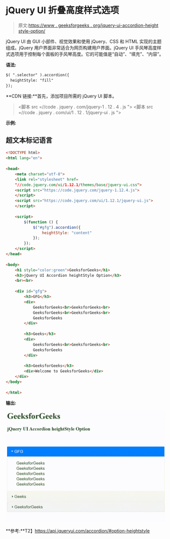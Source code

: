 # jQuery UI 折叠高度样式选项

> 原文:[https://www . geeksforgeeks . org/jquery-ui-accordion-height style-option/](https://www.geeksforgeeks.org/jquery-ui-accordion-heightstyle-option/)

jQuery UI 由 GUI 小部件、视觉效果和使用 jQuery、CSS 和 HTML 实现的主题组成。jQuery 用户界面非常适合为网页构建用户界面。jQuery UI 手风琴高度样式选项用于控制每个面板的手风琴高度。它的可能值是“自动”、“填充”、“内容”。

**语法:**

```html
$( ".selector" ).accordion({
  heightStyle: "fill"
});
```

**CDN 链接:**首先，添加项目所需的 jQuery UI 脚本。

> <link rel="”stylesheet”" href="”//code.jquery.com/ui/1.12.1/themes/smoothness/jquery-ui.css”">
> <脚本 src =//code . jquery . com/jquery-1 . 12 . 4 . js "></脚本>
> <脚本 src =//code . jquery . com/ui/1 . 12 . 1/jquery-ui . js "></脚本>

**示例:**

## 超文本标记语言

```html
<!DOCTYPE html>
<html lang="en">

<head>
    <meta charset="utf-8">
    <link rel="stylesheet" href=
    "//code.jquery.com/ui/1.12.1/themes/base/jquery-ui.css">
    <script src="https://code.jquery.com/jquery-1.12.4.js">
    </script>
    <script src="https://code.jquery.com/ui/1.12.1/jquery-ui.js">
    </script>

    <script>
        $(function () {
            $("#gfg").accordion({
                heightStyle: "content"
            });
        });
    </script>
</head>

<body>
    <h1 style="color:green">GeeksforGeeks</h1>
    <h3>jQuery UI Accordion heightStyle Option</h3>
    <br><br>

    <div id="gfg">
        <h3>GFG</h3>
        <div>
            GeeksforGeeks<br>GeeksforGeeks<br>
            GeeksforGeeks<br>GeeksforGeeks<br>
            GeeksforGeeks
        </div>

        <h3>Geeks</h3>
        <div>
            GeeksforGeeks<br>GeeksforGeeks<br>
            GeeksforGeeks
        </div>

        <h3>GeeksforGeeks</h3>
        <div>Welcome to GeeksforGeeks</div>
    </div>
</body>

</html>
```

**输出:**

![](img/9243baac4856ffb0d6414fe9f91124fc.png)

**参考:**T2】https://api.jqueryui.com/accordion/#option-heightstyle